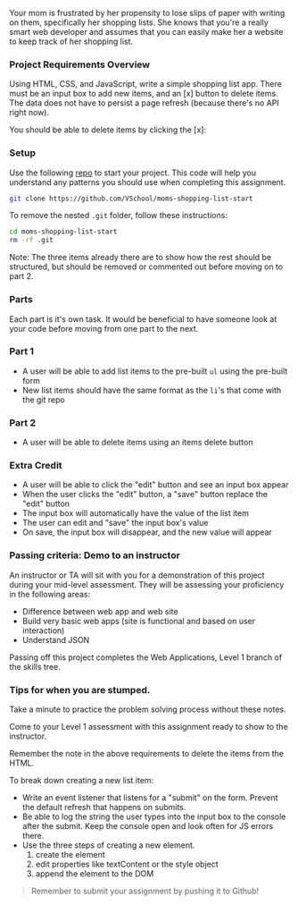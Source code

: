 Your mom is frustrated by her propensity to lose slips of paper with writing on them, specifically her shopping lists. She knows that you're a really smart web developer and assumes that you can easily make her a website to keep track of her shopping list.

### **Project Requirements Overview**

Using HTML, CSS, and JavaScript, write a simple shopping list app. There must be an input box to add new items, and an [x] button to delete items. The data does not have to persist a page refresh (because there's no API right now).

You should be able to delete items by clicking the [x]:

### **Setup**

Use the following [repo](https://github.com/VSchool/moms-shopping-list-start) to start your project. This code will help you understand any patterns you should use when completing this assignment.

```bash
git clone https://github.com/VSchool/moms-shopping-list-start
```

To remove the nested `.git` folder, follow these instructions:

```bash
cd moms-shopping-list-start
rm -rf .git
```

> 
Note: The three items already there are to show how the rest should be structured, but should be removed or commented out before moving on to part 2.
> 

### **Parts**

Each part is it's own task. It would be beneficial to have someone look at your code before moving from one part to the next.

### **Part 1**

- A user will be able to add list items to the pre-built `ul` using the pre-built form
- New list items should have the same format as the `li`'s that come with the git repo

### **Part 2**

- A user will be able to delete items using an items delete button

### **Extra Credit**

- A user will be able to click the "edit" button and see an input box appear
- When the user clicks the "edit" button, a "save" button replace the "edit" button
- The input box will automatically have the value of the list item
- The user can edit and "save" the input box's value
- On save, the input box will disappear, and the new value will appear

### **Passing criteria: Demo to an instructor**

An instructor or TA will sit with you for a demonstration of this project during your mid-level assessment. They will be assessing your proficiency in the following areas:

- Difference between web app and web site
- Build very basic web apps (site is functional and based on user interaction)
- Understand JSON

Passing off this project completes the Web Applications, Level 1 branch of the skills tree.

### **Tips for when you are stumped.**

Take a minute to practice the problem solving process without these notes.

Come to your Level 1 assessment with this assignment ready to show to the instructor.

Remember the note in the above requirements to delete the items from the HTML.

To break down creating a new list item:

- Write an event listener that listens for a "submit" on the form. Prevent the default refresh that happens on submits.
- Be able to log the string the user types into the input box to the console after the submit. Keep the console open and look often for JS errors there.
- Use the three steps of creating a new element.
    1. create the element
    2. edit properties like textContent or the style object
    3. append the element to the DOM

> Remember to submit your assignment by pushing it to Github!